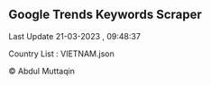 

## Google Trends Keywords Scraper 
 
Last Update 21-03-2023 , 09:48:37

Country List :
VIETNAM.json



© Abdul Muttaqin 
